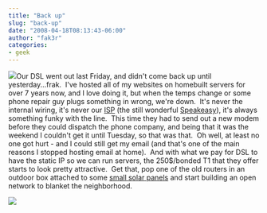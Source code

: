 ```yaml
---
title: "Back up"
slug: "back-up"
date: "2008-04-18T08:13:43-06:00"
author: "fak3r"
categories:
- geek
---
```


[![](http://www.fak3r.com/wp-content/uploads/2008/04/modem1971small-240x300.jpg)](http://www.fak3r.com/wp-content/uploads/2008/04/modem1971small.jpg)Our DSL went out last Friday, and didn't come back up until yesterday...frak.  I've hosted all of my websites on homebuilt servers for over 7 years now, and I love doing it, but when the temps change or some phone repair guy plugs something in wrong, we're down.  It's never the internal wiring, it's never our [ISP](http://en.wikipedia.org/wiki/Internet_service_provider) (the still wonderful [Speakeasy](http://www.fak3r.com/?s=speakeasy)), it's always something funky with the line.  This time they had to send out a new modem before they could dispatch the phone company, and being that it was the weekend I couldn't get it until Tuesday, so that was that.  Oh well, at least no one got hurt - and I could still get my email (and that's one of the main reasons I stopped hosting email at home).  And with what we pay for DSL to have the static IP so we can run servers, the 250$/bonded T1 that they offer starts to look pretty attractive.  Get that, pop one of the old routers in an outdoor box attached to some [small solar panels](http://cgi.ebay.com/45-watt-15W-x-3-Solar-Panel-Power-Lighting-System_W0QQitemZ320240783378QQihZ011QQcategoryZ41981QQtcZphotoQQssPageNameZWDVWQQrdZ1QQcmdZViewItem) and start building an open network to blanket the neighborhood.


[![](http://img.zemanta.com/pixie.png?x-id=bab6acba-bfc8-46ba-b060-37d735baef69)](http://www.zemanta.com/)
